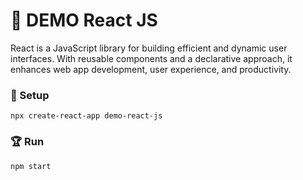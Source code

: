 # 🎉 DEMO React JS
React is a JavaScript library for building efficient and dynamic user interfaces. With reusable components and a declarative approach, it enhances web app development, user experience, and productivity.

### 🚀 Setup

```
npx create-react-app demo-react-js
```

### 🏆 Run

```shell
npm start
```

